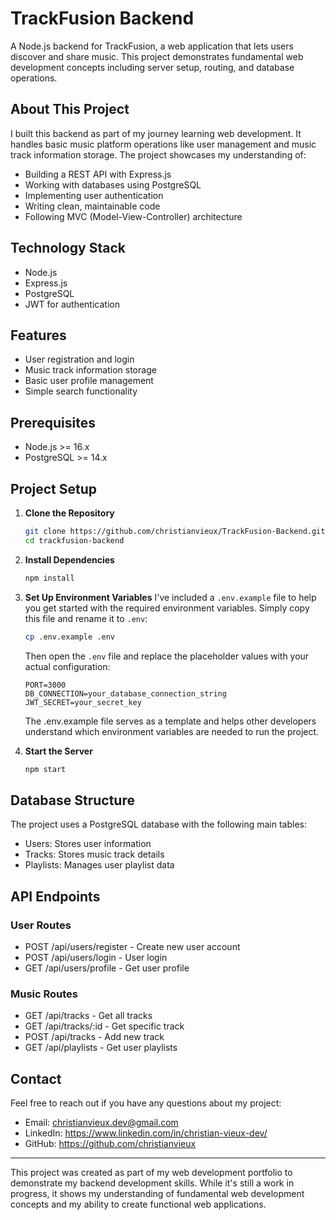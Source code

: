 # TrackFusion Backend

A Node.js backend for TrackFusion, a web application that lets users discover and share music. This project demonstrates fundamental web development concepts including server setup, routing, and database operations.

## About This Project

I built this backend as part of my journey learning web development. It handles basic music platform operations like user management and music track information storage. The project showcases my understanding of:

- Building a REST API with Express.js
- Working with databases using PostgreSQL
- Implementing user authentication
- Writing clean, maintainable code
- Following MVC (Model-View-Controller) architecture

## Technology Stack

- Node.js
- Express.js
- PostgreSQL
- JWT for authentication

## Features

- User registration and login
- Music track information storage
- Basic user profile management
- Simple search functionality

## Prerequisites
- Node.js >= 16.x
- PostgreSQL >= 14.x

## Project Setup

1. **Clone the Repository**
   ```bash
   git clone https://github.com/christianvieux/TrackFusion-Backend.git
   cd trackfusion-backend
   ```

2. **Install Dependencies**
   ```bash
   npm install
   ```

3. **Set Up Environment Variables**
   I've included a `.env.example` file to help you get started with the required environment variables. Simply copy this file and rename it to `.env`:
   ```bash
   cp .env.example .env
   ```
   Then open the `.env` file and replace the placeholder values with your actual configuration:
   ```
   PORT=3000
   DB_CONNECTION=your_database_connection_string
   JWT_SECRET=your_secret_key
   ```
   The .env.example file serves as a template and helps other developers understand which environment variables are needed to run the project.

4. **Start the Server**
   ```bash
   npm start
   ```

## Database Structure

The project uses a PostgreSQL database with the following main tables:

- Users: Stores user information
- Tracks: Stores music track details
- Playlists: Manages user playlist data

## API Endpoints

### User Routes
- POST /api/users/register - Create new user account
- POST /api/users/login - User login
- GET /api/users/profile - Get user profile

### Music Routes
- GET /api/tracks - Get all tracks
- GET /api/tracks/:id - Get specific track
- POST /api/tracks - Add new track
- GET /api/playlists - Get user playlists

## Contact

Feel free to reach out if you have any questions about my project:
- Email: christianvieux.dev@gmail.com
- LinkedIn: https://www.linkedin.com/in/christian-vieux-dev/
- GitHub: https://github.com/christianvieux

---
This project was created as part of my web development portfolio to demonstrate my backend development skills. While it's still a work in progress, it shows my understanding of fundamental web development concepts and my ability to create functional web applications.